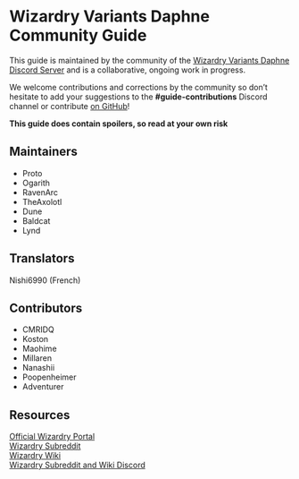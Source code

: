 # Wizardry Variants Daphne Community Guide

This guide is maintained by the community of the [Wizardry Variants Daphne Discord Server](https://discord.gg/YjYmUCkBXK) and is a collaborative, ongoing work in progress.

We welcome contributions and corrections by the community so don’t hesitate to add your suggestions to the **#guide-contributions** Discord channel or contribute [on GitHub](https://github.com/itsnicksia/wizardry-daphne-guide)\!

**This guide does contain spoilers, so read at your own risk**

## Maintainers

- Proto
- Ogarith
- RavenArc
- TheAxolotl
- Dune
- Baldcat
- Lynd

## Translators

Nishi6990 (French)

## Contributors

- CMRIDQ
- Koston
- Maohime
- Millaren
- Nanashii
- Poopenheimer
- Adventurer

## Resources

[Official Wizardry Portal](https://wizardry.info/en)  
[Wizardry Subreddit](https://www.reddit.com/r/wizardry/)  
[Wizardry Wiki](https://wizardry.wiki.gg/wiki/Wizardry_Wiki)  
[Wizardry Subreddit and Wiki Discord](https://discord.gg/cknNfGG7YC)